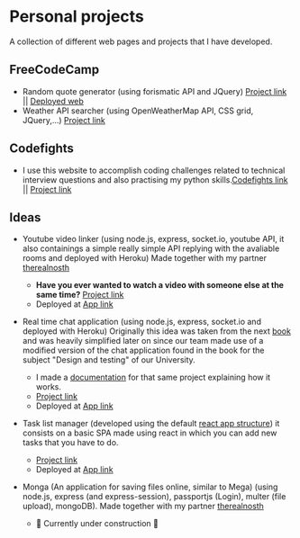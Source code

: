 # Personal projects
A collection of different web pages and projects that I have developed.


FreeCodeCamp
---

- Random quote generator (using forismatic API and JQuery) [Project link](../../tree/master/FreeCodeCamp/WeatherAPI) || [Deployed web](https://codepen.io/drexpz/pen/rpPoaB)
- Weather API searcher (using OpenWeatherMap API, CSS grid, JQuery,...) [Project link](../../tree/master/FreeCodeCamp/WeatherAPI)

Codefights
---
- I use this website to accomplish coding challenges related to technical interview questions and also practising my python skills.[Codefights link](https://codefights.com/interview-practice/) || [Project link](../../tree/master/Codefights/Interview%20questions)

Ideas
---

- Youtube video linker (using node.js, express, socket.io, youtube API, it also containings a simple really simple API replying with the avaliable rooms and deployed with Heroku) Made together with my partner [therealnosth](https://github.com/therealnosth)
  - **Have you ever wanted to watch a video with someone else at the same time?** [Project link](../../tree/master/Linked-Youtube-Player)
  - Deployed at [App link](https://obscure-wildwood-22526.herokuapp.com/)
  
- Real time chat application (using node.js, express, socket.io and deployed with Heroku) Originally this idea was taken from the next [book](https://www.manning.com/books/node-js-in-action) and was heavily simplified later on since our team made use of a modified version of the chat application found in the book for the subject "Design and testing" of our University. 

  - I made a [documentation](../../tree/master/Real_Time_Chat/Documentation(explanatory)/Documento%20A%2B%20Hackathon%20GRUPO%2023.pdf) for that same project explaining how it works.
  - [Project link](../../tree/master/Real_Time_Chat/Chat%20app)
  - Deployed at [App link](https://safe-atoll-72115.herokuapp.com/)
 
- Task list manager (developed using the default [react app structure](https://github.com/facebook/create-react-app)) it consists on a basic SPA made using react in which you can add new tasks that you have to do.
   - [Project link](../../tree/master/TaskList)
   - Deployed at [App link](https://calm-retreat-82938.herokuapp.com/)
   
- Monga (An application for saving files online, similar to Mega) (using node.js, express (and express-session), passportjs (Login), multer (file upload), mongoDB). Made together with my partner [therealnosth](https://github.com/therealnosth)
   - 🚧 Currently under construction 🚧
